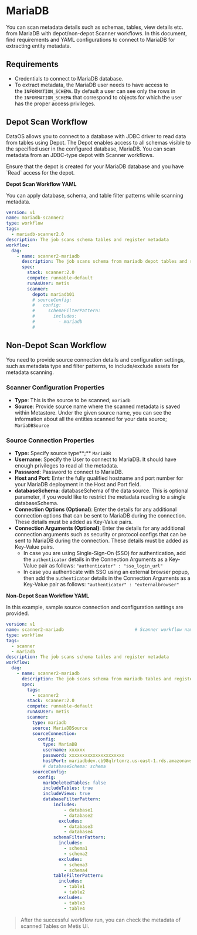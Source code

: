 # MariaDB

You can scan metadata details such as schemas, tables, view details etc. from MariaDB with depot/non-depot Scanner workflows. In this document, find requirements and YAML configurations to connect to MariaDB for extracting entity metadata. 

## Requirements

- Credentials to connect to MariaDB database.
- To extract metadata, the MariaDB user needs to have access to the `INFORMATION_SCHEMA`. By default a user can see only the rows in the `INFORMATION_SCHEMA` that correspond to objects for which the user has the proper access privileges.

## Depot Scan Workflow

DataOS allows you to connect to a database with JDBC driver to read data from tables using Depot. The Depot enables access to all schemas visible to the specified user in the configured database, MariaDB. You can scan metadata from an JDBC-type depot with Scanner workflows.


<aside class="callout">
Ensure that the depot is created for your MariaDB database and you have `Read` access for the depot.
</aside>


**Depot Scan Workflow YAML**

You can apply database, schema, and table filter patterns while scanning metadata.

```yaml
version: v1
name: mariadb-scanner2
type: workflow
tags:
  - mariadb-scanner2.0
description: The job scans schema tables and register metadata
workflow:
  dag:
    - name: scanner2-mariadb
      description: The job scans schema from mariadb depot tables and register metadata to metis2
      spec:
        stack: scanner:2.0
        compute: runnable-default
        runAsUser: metis
        scanner:
          depot: mariadb01
          # sourceConfig:
          #   config:
          #     schemaFilterPattern:
          #       includes:
          #         - mariadb     
          #   
```


## Non-Depot Scan Workflow

You need to provide source connection details and configuration settings, such as metadata type and filter patterns, to include/exclude assets for metadata scanning. 

### **Scanner Configuration Properties**

- **Type**: This is the source to be scanned; `mariadb`
- **Source**: Provide source name where the scanned metadata is saved within Metastore. Under the given source name, you can see the information about all the entities scanned for your data source; `MariaDBSource`

### **Source Connection Properties**

- **Type:** Specify source type**;** `MariaDB`
- **Username**: Specify the User to connect to MariaDB. It should have enough privileges to read all the metadata.
- **Password**: Password to connect to MariaDB.
- **Host and Port**: Enter the fully qualified hostname and port number for your MariaDB deployment in the Host and Port field.
- **databaseSchema**: databaseSchema of the data source. This is optional parameter, if you would like to restrict the metadata reading to a single databaseSchema.
- **Connection Options (Optional)**: Enter the details for any additional connection options that can be sent to MariaDB during the connection. These details must be added as Key-Value pairs.
- **Connection Arguments (Optional)**: Enter the details for any additional connection arguments such as security or protocol configs that can be sent to MariaDB during the connection. These details must be added as Key-Value pairs.
    - In case you are using Single-Sign-On (SSO) for authentication, add the `authenticator` details in the Connection Arguments as a Key-Value pair as follows: `"authenticator" : "sso_login_url"`
    - In case you authenticate with SSO using an external browser popup, then add the `authenticator` details in the Connection Arguments as a Key-Value pair as follows: `"authenticator" : "externalbrowser"`

**Non-Depot Scan Workflow YAML**


In this example, sample source connection and configuration settings are provided.

```yaml
version: v1
name: scanner2-mariadb                           # Scanner workflow name
type: workflow
tags:
  - scanner
  - mariadb
description: The job scans schema tables and register metadata
workflow:
  dag:
    - name: scanner2-mariadb                           
      description: The job scans schema from mariadb tables and registers their metadata to metis2
      spec:
        tags:
          - scanner2
        stack: scanner:2.0                            
        compute: runnable-default                     
        runAsUser: metis
        scanner:
          type: mariadb
          source: MariaDBSource
          sourceConnection:
            config:
              type: MariaDB
              username: xxxxxx
              password: xxxxxxxxxxxxxxxxxxxxx
              hostPort: mariadbdev.cb98qlrtcmrz.us-east-1.rds.amazonaws.com:3306
              # databaseSchema: schema
          sourceConfig:
            config:
              markDeletedTables: false
              includeTables: true
              includeViews: true
              databaseFilterPattern:
	              includes:
	                  - database1
	                  - database2
	                excludes:
	                  - database3
	                  - database4
	              schemaFilterPattern:
	                includes:
	                  - schema1
	                  - schema2
	                excludes:
	                  - schema3
	                  - schema4
	              tableFilterPattern:
	                includes:
	                  - table1
	                  - table2
	                excludes:
	                  - table3
	                  - table4
```

> After the successful workflow run, you can check the metadata of scanned Tables on Metis UI.
